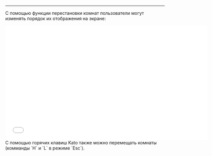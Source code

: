***

С помощью функции перестановки комнат пользователи могут изменять порядок их отображения на экране: 

<iframe src="//fast.wistia.net/embed/iframe/115lv1h49j" allowtransparency="true" frameborder="0" scrolling="no" class="wistia_embed" name="wistia_embed" allowfullscreen mozallowfullscreen webkitallowfullscreen oallowfullscreen msallowfullscreen width="640" height="360"></iframe>

<br />
С помощью горячих клавиш Kato также можно перемещать комнаты (комманды `H` и `L` в режиме `Esc`).
